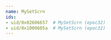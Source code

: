 ```yaml
---
name: MySetScrn
ids:
- uid/0x02606657  # MySetScrn (epoc32)
- uid/0x1000605a  # MySetScrn (epoc32)
---
```

